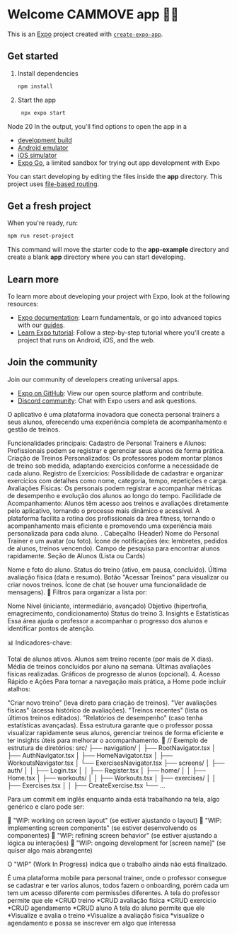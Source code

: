 # Welcome CAMMOVE app 👋💕

This is an [Expo](https://expo.dev) project created with [`create-expo-app`](https://www.npmjs.com/package/create-expo-app).

## Get started

1. Install dependencies

   ```bash
   npm install
   ```

2. Start the app

   ```bash
    npx expo start
   ```

Node 20
In the output, you'll find options to open the app in a

- [development build](https://docs.expo.dev/develop/development-builds/introduction/)
- [Android emulator](https://docs.expo.dev/workflow/android-studio-emulator/)
- [iOS simulator](https://docs.expo.dev/workflow/ios-simulator/)
- [Expo Go](https://expo.dev/go), a limited sandbox for trying out app development with Expo

You can start developing by editing the files inside the **app** directory. This project uses [file-based routing](https://docs.expo.dev/router/introduction).

## Get a fresh project

When you're ready, run:

```bash
npm run reset-project
```

This command will move the starter code to the **app-example** directory and create a blank **app** directory where you can start developing.

## Learn more

To learn more about developing your project with Expo, look at the following resources:

- [Expo documentation](https://docs.expo.dev/): Learn fundamentals, or go into advanced topics with our [guides](https://docs.expo.dev/guides).
- [Learn Expo tutorial](https://docs.expo.dev/tutorial/introduction/): Follow a step-by-step tutorial where you'll create a project that runs on Android, iOS, and the web.

## Join the community

Join our community of developers creating universal apps.

- [Expo on GitHub](https://github.com/expo/expo): View our open source platform and contribute.
- [Discord community](https://chat.expo.dev): Chat with Expo users and ask questions.

O aplicativo é uma plataforma inovadora que conecta personal trainers a seus alunos, oferecendo uma experiência completa de acompanhamento e gestão de treinos.

Funcionalidades principais:
Cadastro de Personal Trainers e Alunos: Profissionais podem se registrar e gerenciar seus alunos de forma prática.
Criação de Treinos Personalizados: Os professores podem montar planos de treino sob medida, adaptando exercícios conforme a necessidade de cada aluno.
Registro de Exercícios: Possibilidade de cadastrar e organizar exercícios com detalhes como nome, categoria, tempo, repetições e carga.
Avaliações Físicas: Os personais podem registrar e acompanhar métricas de desempenho e evolução dos alunos ao longo do tempo.
Facilidade de Acompanhamento: Alunos têm acesso aos treinos e avaliações diretamente pelo aplicativo, tornando o processo mais dinâmico e acessível.
A plataforma facilita a rotina dos profissionais da área fitness, tornando o acompanhamento mais eficiente e promovendo uma experiência mais personalizada para cada aluno.
. Cabeçalho (Header)
Nome do Personal Trainer e um avatar (ou foto).
Ícone de notificações (ex: lembretes, pedidos de alunos, treinos vencendo).
Campo de pesquisa para encontrar alunos rapidamente.
Seção de Alunos (Lista ou Cards)

Nome e foto do aluno.
Status do treino (ativo, em pausa, concluído).
Última avaliação física (data e resumo).
Botão "Acessar Treinos" para visualizar ou criar novos treinos.
Ícone de chat (se houver uma funcionalidade de mensagens).
🔹 Filtros para organizar a lista por:

Nome
Nível (iniciante, intermediário, avançado)
Objetivo (hipertrofia, emagrecimento, condicionamento)
Status do treino 3. Insights e Estatísticas
Essa área ajuda o professor a acompanhar o progresso dos alunos e identificar pontos de atenção.

📊 Indicadores-chave:

Total de alunos ativos.
Alunos sem treino recente (por mais de X dias).
Média de treinos concluídos por aluno na semana.
Últimas avaliações físicas realizadas.
Gráficos de progresso de alunos (opcional). 4. Acesso Rápido e Ações
Para tornar a navegação mais prática, a Home pode incluir atalhos:

"Criar novo treino" (leva direto para criação de treinos).
"Ver avaliações físicas" (acessa histórico de avaliações).
"Treinos recentes" (lista os últimos treinos editados).
"Relatórios de desempenho" (caso tenha estatísticas avançadas).
Essa estrutura garante que o professor possa visualizar rapidamente seus alunos, gerenciar treinos de forma eficiente e ter insights úteis para melhorar o acompanhamento. 🚀
// Exemplo de estrutura de diretórios:
src/
├── navigation/
│ ├── RootNavigator.tsx
│ ├── AuthNavigator.tsx
│ ├── HomeNavigator.tsx
│ ├── WorkoutsNavigator.tsx
│ └── ExercisesNavigator.tsx
├── screens/
│ ├── auth/
│ │ ├── Login.tsx
│ │ ├── Register.tsx
│ ├── home/
│ │ ├── Home.tsx
│ ├── workouts/
│ │ ├── Workouts.tsx
│ ├── exercises/
│ │ ├── Exercises.tsx
│ │ ├── CreateExercise.tsx
└── ...

Para um commit em inglês enquanto ainda está trabalhando na tela, algo genérico e claro pode ser:

🔹 "WIP: working on screen layout" (se estiver ajustando o layout)
🔹 "WIP: implementing screen components" (se estiver desenvolvendo os componentes)
🔹 "WIP: refining screen behavior" (se estiver ajustando a lógica ou interações)
🔹 "WIP: ongoing development for [screen name]" (se quiser algo mais abrangente)

O "WIP" (Work In Progress) indica que o trabalho ainda não está finalizado.

É uma plataforma mobile para personal trainer, onde o professor consegue se cadastrar e ter varios alunos, todos fazem o onboarding, porém cada um tem um acesso diferente com permissões diferentes. A tela do professor permite que ele *CRUD treino *CRUD avaliação fisica *CRUD exercicio *CRUD agendamento *CRUD aluno A tela do aluno permite que ele *Visualize e avalia o treino *Visualize a avaliação fisica *visualize o agendamento e possa se inscrever em algo que interessa